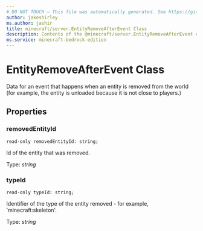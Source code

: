 ```yaml
---
# DO NOT TOUCH — This file was automatically generated. See https://github.com/mojang/minecraftapidocsgenerator to modify descriptions, examples, etc.
author: jakeshirley
ms.author: jashir
title: minecraft/server.EntityRemoveAfterEvent Class
description: Contents of the @minecraft/server.EntityRemoveAfterEvent class.
ms.service: minecraft-bedrock-edition
---
```

# EntityRemoveAfterEvent Class

Data for an event that happens when an entity is removed from the world (for example, the entity is unloaded because it is not close to players.)

## Properties

### **removedEntityId**
`read-only removedEntityId: string;`

Id of the entity that was removed.

Type: *string*

### **typeId**
`read-only typeId: string;`

Identifier of the type of the entity removed - for example, 'minecraft:skeleton'.

Type: *string*
